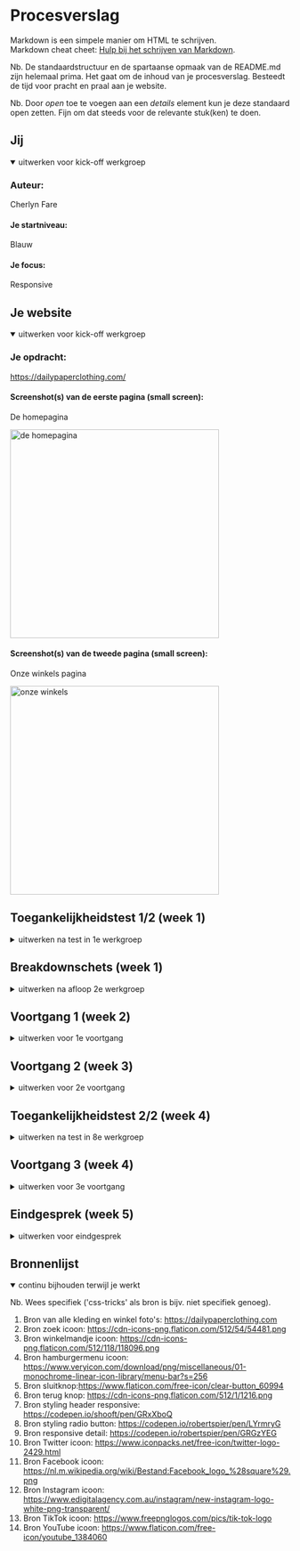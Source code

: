 # Procesverslag
Markdown is een simpele manier om HTML te schrijven.  
Markdown cheat cheet: [Hulp bij het schrijven van Markdown](https://github.com/adam-p/markdown-here/wiki/Markdown-Cheatsheet).

Nb. De standaardstructuur en de spartaanse opmaak van de README.md zijn helemaal prima. Het gaat om de inhoud van je procesverslag. Besteedt de tijd voor pracht en praal aan je website.

Nb. Door *open* toe te voegen aan een *details* element kun je deze standaard open zetten. Fijn om dat steeds voor de relevante stuk(ken) te doen.





## Jij

<details open>
  <summary>uitwerken voor kick-off werkgroep</summary>

  ### Auteur:
  Cherlyn Fare 

  #### Je startniveau:
  Blauw 

  #### Je focus:
  Responsive 
 
</details>





## Je website

<details open>
  <summary>uitwerken voor kick-off werkgroep</summary>

  ### Je opdracht:
  https://dailypaperclothing.com/

  #### Screenshot(s) van de eerste pagina (small screen): 
  De homepagina
  
  <img src="readme-images/homepagina.png" width="375px" alt="de homepagina">

  #### Screenshot(s) van de tweede pagina (small screen):
  Onze winkels pagina
  
  <img src="readme-images/flagstores.png" width="375px" alt="onze winkels">
 
</details>



## Toegankelijkheidstest 1/2 (week 1)

<details>
  <summary>uitwerken na test in 1e werkgroep</summary>

  ### Bevindingen
  Lijst met je bevindingen die in de test naar voren kwamen

  #### Screenreader
  - De screenreader leest de tekst snel voor
  - Benoemd eerst de aantal onderdelen die in de lijst staan en leest daarna de lijst items één voor één op
  - Leest eerst de naam van de lijst op, bv: tops en daarna alle linkjes die in de lijst staan 
  - Leest goed elk kopje, tekst element, naam item, prijs en andere elementen op de site voor

  Leest de alt tekst van een afbeelding
  
  <img src="readme-images/alt-tekst-lezen.png" width="375px" alt="voorbeeld van alt tekst lezen">

  #### Muis en Toetsenbord 
  - Je kan niet zonder te klikken op het scherm naar een ander onderdeel gaan, bv: van de navigatie naar de main content

  Je ziet waar je tabt 
  
  <img src="readme-images/tab-zichtbaar.png" width="375px" alt="voorbeeld dat de tab zichtbaar is">

  Je kan de lijst in de navigatie niet eerst bekijken, want je opent meteen de link 
  
  <img src="readme-images/link-items.png" width="375px" alt="voorbeeld link items wordt niet geopend">

  Oplossing:
  Als je op één van de navigatie list items komt wordt er aangegeven dat je het kan openen, zodat je de andere list items daarin kan zien.
  
  <img src="readme-images/link-items-open.png" width="375px" alt="voorbeeld link items oplossing">

  #### Motoriek (shocks, elastiekjes)
  Deze test heb ik niet uitgevoerd

  #### Visueel (brillen, contrast, kleurenblind, dark/light). 
  De gebruiker heeft de site getest met een bril die ervoor zorgt dat hij heel slecht en wazig ziet.

  - Hij ging best snel door te site
  - De teksten mogen in het algemeen donkerder
  - Met moeite kon hij een maat selecteren omdat de lettertype daar te klein en slecht leesbaar was door de kleur
  - Hij kon de bestelling niet afronden, omdat die pagina veel gebruik maakt van lichte achtergronden in combinatie met een klein lettertype en een lichte tekst kleur

  Sommige teksten kon hij niet lezen door de tekstkleur zelf en achtergronden die gecombineerd waren met bepaalde tekstkleuren.
  
   <img src="readme-images/achtergrond-tekst-slecht-leesbaar.png" width="375px" alt="voorbeeld slecht leesbare tekst door achtergrond">

   <img src="readme-images/knop-slecht-leesbaar.png" width="375px" alt="voorbeeld slecht leesbare knop">
  
  Oplossing:
  De teskten op lichte achtergronden donkerder maken of een andere achtergrondkleur gebruiken

  Sommige teksten hadden een te kleine lettertype waardoor hij het helemaal niet kon lezen.
  
   <img src="readme-images/tekst-te-klein.png" width="375px" alt="voorbeeld slecht leesbare tekst door achtergrond">
  
  Oplossing:
  Een lettertype groote gebruiken die goed leesbaar is
  
</details>



## Breakdownschets (week 1)

<details>
  <summary>uitwerken na afloop 2e werkgroep</summary>

  ### De home pagina en product pagina: 
  <img src="readme-images/breakdown-schets" width="375px" alt="breakdown schets">


</details>





## Voortgang 1 (week 2)

<details>
  <summary>uitwerken voor 1e voortgang</summary>

  ### Stand van zaken
  Dit ging goed:
  - Een andere font in html en CSS zetten
  
  Het maken van de footer
  
  <img src="readme-images/footer.png" width="375px" alt="voorbeeld maken van de footer">
  
   <img src="readme-images/footerstyling.png" width="375px" alt="voorbeeld footer css">

  Styling van de laatste section
  
  <img src="readme-images/stylingginggoed.png" width="375px" alt="voorbeeld section styling">
  
  Dit vindt ik lastig:
  - Ik heb geen idee hoe je een form moet maken met radio buttons (voor de footer)
  - Een dropdown maken
  - Ik heb geen idee hoe je een carousel/ slider moet maken met foto's
  
  Grids gebruiken en positioneren
  
  <img src="readme-images/fotometbutton.png" width="375px" alt="voorbeeld foto met button">

  <img src="readme-images/stylingmetcss.png" width="375px" alt="voorbeeld styling met css">

  De juiste CSS code gebruiken voor de verschillende stylingen en sections die ik heb gemaakt
  
   <img src="readme-images/section1styling.png" width="375px" alt="voorbeeld section styling 1">

 
  


  ### Agenda voor meeting
  
  Vragen:
                                                    
  - Hoe moet ik een heading en buttons positioneren op een afbeelding? <br>
  - Hoe moet ik een carrousel/ slider maken met foto’s? <br>
  - Hoe moet ik een dropdown maken? <br>
  - Hoe moet ik een form maken met radio buttons? <br>            

  ### Verslag van meeting
  hier na afloop snel de uitkomsten van de meeting vastleggen

  - Background image gebruiken, zodat ik tekst op de afbeelding kan zetten (met viewport)
  - In de footer ook linkjes zetten
  - Classes zetten op de section om makkelijker te stijlen
  - Input type radio gebruiken voor radio button (label om heen)
  - Om een slideshow te maken kan ik overflow gebruiken
  - Em gebruiken inplaats van Px

</details>





## Voortgang 2 (week 3)

<details>
  <summary>uitwerken voor 2e voortgang</summary>

  ### Stand van zaken
  Dit ging goed:
  - De content op de website laten mee schalen
  - Grids en overflow gebruiken
 
  Dit vindt ik lastig:
  De footer laten meeschalen als het scherm groter wordt
  
  <img src="readme-images/footer-mee-schalen.png" width="375px" alt="voorbeeld footer bevinding">

  ### Agenda voor meeting
  
  Vragen:
                                                    
  - Hoe kan ik de groote van een background image aanpassen zonder padding te gebruiken? En kan je het ook alleen in een bepaalde section gebruiken? <br>
  - Hoe laat ik de footer mee schalen? <br>
  - Welke code kan ik gebruiken om een image in een button te zetten? <br>

  ### Verslag van meeting
  hier na afloop snel de uitkomsten van de meeting vastleggen

  - Buttons veranderen naar linkjes
  - Costum properties gebruiken
  - Br eruit halen en vervangen door de width smaller te maken
</details>





## Toegankelijkheidstest 2/2 (week 4)

<details>
  <summary>uitwerken na test in 8e werkgroep</summary>

  ### Bevindingen
  Lijst met je bevindingen die in de test naar voren kwamen

  #### Screenreader
  - Benoemd eerst de aantal onderdelen die in de lijst staan en leest daarna de lijst items één voor één op
  - Leest eerst de naam van de lijst op, bv: tops en daarna alle linkjes die in de lijst staan 
  - Leest goed elk kopje, tekst element, naam item, prijs en andere elementen op de site voor
  - Leest de alt tekst van een afbeelding
  
    <img src="readme-images/screenreader-test.png" width="375px" alt="voorbeeld screenreader test">

  #### Muis en Toetsenbord 
   - Je kan goed door de site tabben
   
  Als je over een link of button hovert zie je dat
  
  <img src="readme-images/hoverstate.png" width="375px" alt="voorbeeld hover">

  Je ziet waar je tabt 
  
   <img src="readme-images/tab-test.png" width="375px" alt="voorbeeld dat de tab zichtbaar is">

  Je kan de lijst in de hamburger menu eerst bekijken, voordat je direct een link opent
  
  <img src="readme-images/hamburgermenu-linkjes.png" width="375px" alt="voorbeeld link items weergeven in een lijst">

  #### Motoriek (shocks, elastiekjes)
  - Ging snel door de desktop site en ook door de mobiele formaat site zonder enige problemen 

  #### Visueel (brillen, contrast, kleurenblind, dark/light). 
  
  - Klikte en scrolde snel door de site
  - De tekst kleur en grote zijn goed leesbaar

  Op de originele site waren niet alle teksten goed leesbaar door de lichtgrijze kleur die gebruikt wordt op lichte achtergronden, ik heb ervoor gekozen om alle teksten zwart te maken en de belangrijkste kopjes dik gedrukt
  
   <img src="readme-images/tekst-goed-leesbaar.png" width="375px" alt="voorbeeld tekst goed leesbaar">

</details>





## Voortgang 3 (week 4)

<details>
  <summary>uitwerken voor 3e voortgang</summary>

  ### Stand van zaken
  
  Dit ging goed:
  - Het maken van de tweede pagina ging met gemak
  - Ik begin media query steeds beter te begrijpen
  - Ik haalde mijn CSS door de W3C validator en ik kreeg geen foutmeldingen
  
  Ik haalde mijn pagina’s door de W3C validator en kreeg een paar fout meldingen die ik makkelijk kon oplossen

  <img src="readme-images/warning-melding.png" width="375px" alt="voorbeeld waarschuwing melding">
  
  
  Dit vindt ik lastig:
  
  - Ik vond het best lastig om de footer responsieve te maken
  - Ik haalde mijn pagina’s door de W3C validator en ik kreeg een melding over dat een button niet in een lijst mag staan
  
  Op de mobiele formaat heb ik een uitklapmenu in de footer, maar als ik het scherm groter maakt moet de uitklapmenu volledig verdwijnen en de content erin moet volledig verspreiden in de footer
  
  <img src="readme-images/footer-details.png" width="375px" alt="voorbeeld uitklapmenu">
  
  Ik wil dat de dagen en tijden in het uitklapmenu bij de “opening hours” uit elkaar gaan staan, maar ik weet niet hoe dat moet. Ook wil ik dat de knop in het midden staat, maar dat lukt niet zo goed.
  
   <img src="readme-images/openingstijden.png" width="375px" alt="voorbeeld openingstijden tabel">
  
  ### Agenda voor meeting
  
  vragen:
  - Mag in een lijst een button zetten (krijg error te zien)?
  - Ik krijg waarschuwingen over dat mijn sections geen headings hebben, maar moet je een heading voor elke section gebruiken?
  - Hoe kan ik tekst in één p tag uit elkaar laten staan?
  - Is het mogelijk om een details tag te stylen?

  ### Verslag van meeting
  hier na afloop snel de uitkomsten van de meeting vastleggen

  - Class structuur hetzelfde overal, eerste letter ook een hoofdletter
  - .toonMenu, de punt weghalen in de html
  - Kijken naar heading structuur
  - In de laatste 2 summary’s ook lijsten gebruiken
  - Media query’s onderin plaatsen
  - Hr tag zonder class gebruiken
  - Label gebruiken voor tweede pagina “opening hours”

</details>





## Eindgesprek (week 5)

<details>
  <summary>uitwerken voor eindgesprek</summary>

  ### Je uitkomst - karakteristiek screenshots:
  <img src="readme-images/dummy-plaatje.jpg" width="375px" alt="homepagina mobiel">
  <img src="readme-images/dummy-plaatje.jpg" width="375px" alt="homepagina desktop">
  <img src="readme-images/dummy-plaatje.jpg" width="375px" alt="flagship store mobiel 1">
  <img src="readme-images/dummy-plaatje.jpg" width="375px" alt="flagship store desktop">


  ### Dit ging goed/Heb ik geleerd: 
  - Ik heb geleerd hoe je een site responsive moet maken met media query's
  - Het gebruiken van costum properties is erg handig
  - Ik heb veel nieuwe html en css elementen geleerd en gebruikt
  
  Het gebruiken van grids ging heel goed
  
  <img src="readme-images/grid-gebruik.png" width="375px" alt="voorbeeld grids gebruik">


  ### Dit was lastig/Is niet gelukt:
  - De hele site responsive maken
  - Als ik meer tijd had zou ik een andere tweede pagina maken, zoals een pagina waar je een item in een winkelmandje kan zetten of iets bestellen
  
  Ik vondt het best lastig om de footer responsive te maken en het is uiteindelijk redelijk gelukt, maar het lijkt niet op de footer van de originele site

  <img src="readme-images/footer-responsive.png" width="375px" alt="voorbeeld footer">
  
  Het was me niet gelukt om de header op een desktop werkend te krijgen
  
  <img src="readme-images/grid-gebruik.png" width="375px" alt="voorbeeld header desktop">
  
  Als ik meer tijd had zou ik de items in de hamburger menu beter stijlen
  
  <img src="readme-images/hamburgermenu-linkjes.png" width="375px" alt="voorbeeld hamburger menu">

</details>





## Bronnenlijst

<details open>
  <summary>continu bijhouden terwijl je werkt</summary>

  Nb. Wees specifiek ('css-tricks' als bron is bijv. niet specifiek genoeg).

  1. Bron van alle kleding en winkel foto's: https://dailypaperclothing.com 
  2. Bron zoek icoon: https://cdn-icons-png.flaticon.com/512/54/54481.png
  3. Bron winkelmandje icoon: https://cdn-icons-png.flaticon.com/512/118/118096.png
  4. Bron hamburgermenu icoon: https://www.veryicon.com/download/png/miscellaneous/01-monochrome-linear-icon-library/menu-bar?s=256
  5. Bron sluitknop:https://www.flaticon.com/free-icon/clear-button_60994
  6. Bron terug knop: https://cdn-icons-png.flaticon.com/512/1/1216.png
  7. Bron styling header responsive: https://codepen.io/shooft/pen/GRxXboQ
  8. Bron styling radio button: https://codepen.io/robertspier/pen/LYrmryG
  9. Bron responsive detail: https://codepen.io/robertspier/pen/GRGzYEG
  10. Bron Twitter icoon: https://www.iconpacks.net/free-icon/twitter-logo-2429.html
  11. Bron Facebook icoon: https://nl.m.wikipedia.org/wiki/Bestand:Facebook_logo_%28square%29.png
  12. Bron Instagram icoon: https://www.edigitalagency.com.au/instagram/new-instagram-logo-white-png-transparent/
  13. Bron TikTok icoon: https://www.freepnglogos.com/pics/tik-tok-logo
  14. Bron YouTube icoon: https://www.flaticon.com/free-icon/youtube_1384060

</details>

